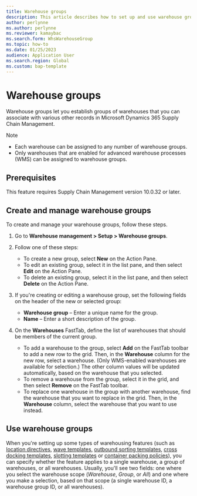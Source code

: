 ```yaml
---
title: Warehouse groups
description: This article describes how to set up and use warehouse groups.
author: perlynne
ms.author: perlynne
ms.reviewer: kamaybac
ms.search.form: WhsWarehouseGroup
ms.topic: how-to
ms.date: 01/25/2023
audience: Application User
ms.search.region: Global
ms.custom: bap-template
---
```


# Warehouse groups

Warehouse groups let you establish groups of warehouses that you can associate with various other records in Microsoft Dynamics 365 Supply Chain Management.

> [!NOTE]
>
> - Each warehouse can be assigned to any number of warehouse groups.
> - Only warehouses that are enabled for advanced warehouse processes (WMS) can be assigned to warehouse groups.

## Prerequisites

This feature requires Supply Chain Management version 10.0.32 or later.

## Create and manage warehouse groups

To create and manage your warehouse groups, follow these steps.

1. Go to **Warehouse management \> Setup \> Warehouse groups**.
1. Follow one of these steps:

    - To create a new group, select **New** on the Action Pane.
    - To edit an existing group, select it in the list pane, and then select **Edit** on the Action Pane.
    - To delete an existing group, select it in the list pane, and then select **Delete** on the Action Pane.

1. If you're creating or editing a warehouse group, set the following fields on the header of the new or selected group:

    - **Warehouse group** – Enter a unique name for the group.
    - **Name** – Enter a short description of the group.

1. On the **Warehouses** FastTab, define the list of warehouses that should be members of the current group.

    - To add a warehouse to the group, select **Add** on the FastTab toolbar to add a new row to the grid. Then, in the **Warehouse** column for the new row, select a warehouse. (Only WMS-enabled warehouses are available for selection.) The other column values will be updated automatically, based on the warehouse that you selected.
    - To remove a warehouse from the group, select it in the grid, and then select **Remove** on the FastTab toolbar.
    - To replace one warehouse in the group with another warehouse, find the warehouse that you want to replace in the grid. Then, in the **Warehouse** column, select the warehouse that you want to use instead.

## Use warehouse groups

When you're setting up some types of warehousing features (such as [location directives](create-location-directive.md), [wave templates](wave-templates.md), [outbound sorting templates](outbound-sorting.md), [cross docking templates](planned-cross-docking.md), [slotting templates](warehouse-slotting.md) or [container packing policies](packing-containers.md)), you can specify whether the feature applies to a single warehouse, a group of warehouses, or all warehouses. Usually, you'll see two fields: one where you select the warehouse scope (*Warehouse*, *Group*, or *All*) and one where you make a selection, based on that scope (a single warehouse ID, a warehouse group ID, or all warehouses).
